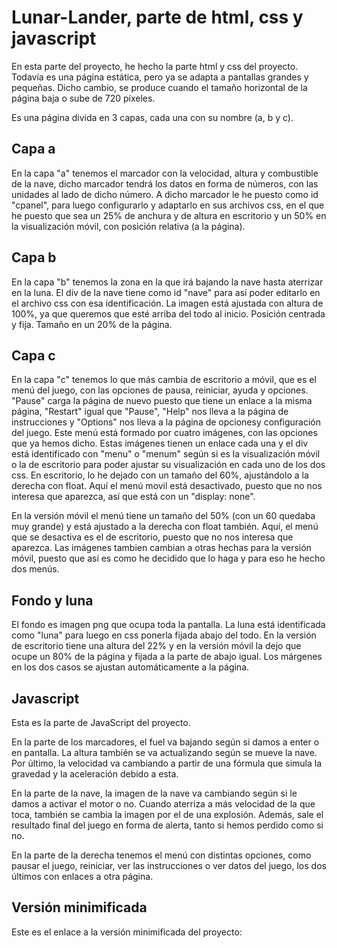 # Lunar-Lander, parte de html, css y javascript
En esta parte del proyecto, he hecho la parte html y css del proyecto. Todavía es una página estática, pero ya se adapta a pantallas grandes y pequeñas. Dicho cambio, se produce cuando el tamaño horizontal de la página baja o sube de 720 píxeles.

Es una página divida en 3 capas, cada una con su nombre (a, b y c). 

## Capa a

En la capa "a" tenemos el marcador con la velocidad, altura y combustible de la nave, dicho marcador tendrá los datos en forma de números, con las unidades al lado de dicho número. A dicho marcador le he puesto como id "cpanel", para luego configurarlo y adaptarlo en sus archivos css, en el que he puesto que sea un 25% de anchura y de altura en escritorio y un 50% en la visualización móvil, con posición relativa (a la página).


## Capa b

En la capa "b" tenemos la zona en la que irá bajando la nave hasta aterrizar en la luna. El div de la nave tiene como id "nave" para así poder editarlo en el archivo css con esa identificación. La imagen está ajustada con altura de 100%, ya que queremos que esté arriba del todo al inicio. Posición centrada y fija. Tamaño en un 20% de la página.


## Capa c

En la capa "c" tenemos lo que más cambia de escritorio a móvil, que es el menú del juego, con las opciones de pausa, reiniciar, ayuda y opciones. "Pause" carga la página de nuevo puesto que tiene un enlace a la misma página, "Restart" igual que "Pause", "Help" nos lleva a la página de instrucciones y "Options" nos lleva a la página de opcionesy configuración del juego. Este menú está formado por cuatro imágenes, con las opciones que ya hemos dicho. Estas imágenes tienen un enlace cada una y el div está identificado con "menu" o "menum" según si es la visualización móvil o la de escritorio para poder ajustar su visualización en cada uno de los dos css. En escritorio, lo he dejado con un tamaño del 60%, ajustándolo a la derecha con float. Aquí el menú movil está desactivado, puesto que no nos interesa que aparezca, así que está con un "display: none".

En la versión móvil el menú tiene un tamaño del 50% (con un 60 quedaba muy grande) y está ajustado a la derecha con float también. Aquí, el menú que se desactiva es el de escritorio, puesto que no nos interesa que aparezca. Las imágenes tambien cambian a otras hechas para la versión móvil, puesto que así es como he decidido que lo haga y para eso he hecho dos menús.

## Fondo y luna
El fondo es imagen png que ocupa toda la pantalla. La luna está identificada como "luna" para luego en css ponerla fijada abajo del todo. En la versión de escritorio tiene una altura del 22% y en la versión móvil la dejo que ocupe un 80% de la página y fijada a la parte de abajo igual. Los márgenes en los dos casos se ajustan automáticamente a la página.

## Javascript
Esta es la parte de JavaScript del proyecto.

En la parte de los marcadores, el fuel va bajando según si damos a enter o en pantalla. La altura también se va actualizando según se mueve la nave. Por último, la velocidad va cambiando a partir de una fórmula que simula la gravedad y la aceleración debido a esta.

En la parte de la nave, la imagen de la nave va cambiando según si le damos a activar el motor o no. Cuando aterriza a más velocidad de la que toca, también se cambia la imagen por el de una explosión. Además, sale el resultado final del juego en forma de alerta, tanto si hemos perdido como si no.

En la parte de la derecha tenemos el menú con distintas opciones, como pausar el juego, reiniciar, ver las instrucciones o ver datos del juego, los dos últimos con enlaces a otra página.

## Versión minimificada
Este es el enlace a la versión minimificada del proyecto:
